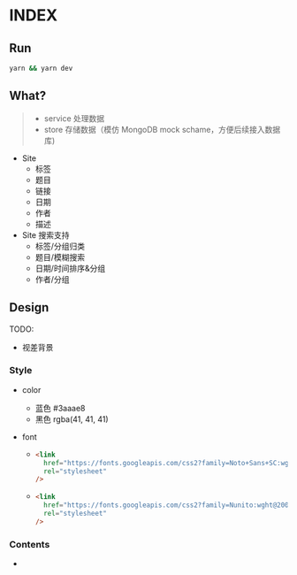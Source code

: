 # INDEX

## Run

```bash
yarn && yarn dev
```

## What?

> - service 处理数据
> - store 存储数据（模仿 MongoDB mock schame，方便后续接入数据库)

- Site
  - 标签
  - 题目
  - 链接
  - 日期
  - 作者
  - 描述
- Site 搜索支持
  - 标签/分组归类
  - 题目/模糊搜索
  - 日期/时间排序&分组
  - 作者/分组

## Design

TODO:

- 视差背景

### Style

- color

  - 蓝色 #3aaae8
  - 黑色 rgba(41, 41, 41)

- font

  - ```html
    <link
      href="https://fonts.googleapis.com/css2?family=Noto+Sans+SC:wght@100;300;400;500;700;900&display=swap"
      rel="stylesheet"
    />
    ```

  - ```html
    <link
      href="https://fonts.googleapis.com/css2?family=Nunito:wght@200;300;700&display=swap"
      rel="stylesheet"
    />
    ```

### Contents

-
